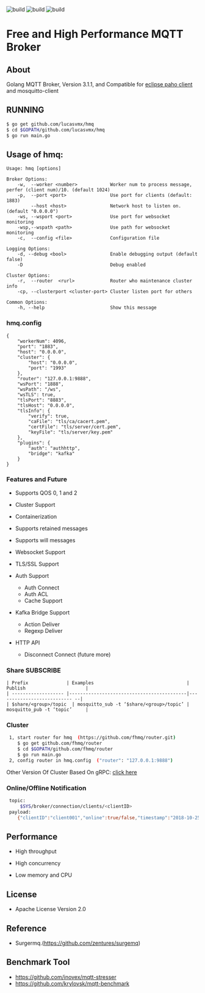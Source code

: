 ![build](https://img.shields.io/github/workflow/status/lucasvmx/hmq/Ubuntu%20build?label=Ubuntu&style=for-the-badge)
![build](https://img.shields.io/github/workflow/status/lucasvmx/hmq/MacOS%20build?label=MacOS&style=for-the-badge)
![build](https://img.shields.io/github/workflow/status/lucasvmx/hmq/Windows%20build?label=Windows&style=for-the-badge)

# Free and High Performance MQTT Broker

## About

Golang MQTT Broker, Version 3.1.1, and Compatible
for [eclipse paho client](https://github.com/eclipse?utf8=%E2%9C%93&q=mqtt&type=&language=) and mosquitto-client

## RUNNING

```bash
$ go get github.com/lucasvmx/hmq
$ cd $GOPATH/github.com/lucasvmx/hmq
$ go run main.go
```

## Usage of hmq:

```
Usage: hmq [options]

Broker Options:
    -w,  --worker <number>            Worker num to process message, perfer (client num)/10. (default 1024)
    -p,  --port <port>                Use port for clients (default: 1883)
         --host <host>                Network host to listen on. (default "0.0.0.0")
    -ws, --wsport <port>              Use port for websocket monitoring
    -wsp,--wspath <path>              Use path for websocket monitoring
    -c,  --config <file>              Configuration file

Logging Options:
    -d, --debug <bool>                Enable debugging output (default false)
    -D                                Debug enabled

Cluster Options:
    -r,  --router  <rurl>             Router who maintenance cluster info
    -cp, --clusterport <cluster-port> Cluster listen port for others

Common Options:
    -h, --help                        Show this message
```

### hmq.config

```
{
	"workerNum": 4096,
	"port": "1883",
	"host": "0.0.0.0",
	"cluster": {
		"host": "0.0.0.0",
		"port": "1993"
	},
	"router": "127.0.0.1:9888",
	"wsPort": "1888",
	"wsPath": "/ws",
	"wsTLS": true,
	"tlsPort": "8883",
	"tlsHost": "0.0.0.0",
	"tlsInfo": {
		"verify": true,
		"caFile": "tls/ca/cacert.pem",
		"certFile": "tls/server/cert.pem",
		"keyFile": "tls/server/key.pem"
	},
	"plugins": {
		"auth": "authhttp",
		"bridge": "kafka"
	}
}
```

### Features and Future

- Supports QOS 0, 1 and 2

- Cluster Support

- Containerization

- Supports retained messages

- Supports will messages

- Websocket Support

- TLS/SSL Support

- Auth Support

  - Auth Connect
  - Auth ACL
  - Cache Support

- Kafka Bridge Support

  - Action Deliver
  - Regexp Deliver

- HTTP API
  - Disconnect Connect (future more)

### Share SUBSCRIBE

```
| Prefix              | Examples                                  | Publish                      |
| ------------------- |-------------------------------------------|--------------------------- --|
| $share/<group>/topic  | mosquitto_sub -t ‘$share/<group>/topic’ | mosquitto_pub -t ‘topic’     |
```

### Cluster

```bash
 1, start router for hmq  (https://github.com/fhmq/router.git)
 	$ go get github.com/fhmq/router
 	$ cd $GOPATH/github.com/fhmq/router
 	$ go run main.go
 2, config router in hmq.config  ("router": "127.0.0.1:9888")

```

Other Version Of Cluster Based On gRPC: [click here](https://github.com/fhmq/rhmq)

### Online/Offline Notification

```bash
 topic:
     $SYS/broker/connection/clients/<clientID>
 payload:
	{"clientID":"client001","online":true/false,"timestamp":"2018-10-25T09:32:32Z"}
```

## Performance

- High throughput

- High concurrency

- Low memory and CPU

## License

- Apache License Version 2.0

## Reference

- Surgermq.(https://github.com/zentures/surgemq)

## Benchmark Tool

- https://github.com/inovex/mqtt-stresser
- https://github.com/krylovsk/mqtt-benchmark
